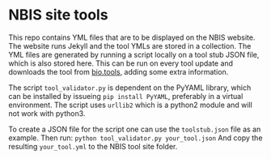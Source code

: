 # NBIS site tools

This repo contains YML files that are to be displayed on the NBIS website.
The website runs Jekyll and the tool YMLs are stored in a collection.
The YML files are generated by running a script locally on a tool stub
JSON file, which is also stored here. This can be run on every tool update
and downloads the tool from [bio.tools](http://bio.tools), adding some
extra information.

The script `tool_validator.py` is dependent on the PyYAML 
library, which can be installed by issueing `pip install PyYAML`, preferably
in a virtual environment. The script uses `urllib2` which is a python2 module
and will not work with python3.

To create a JSON file for the script one can use the `toolstub.json` file as
an example. Then run:
`python tool_validator.py your_tool.json`
And copy the resulting `your_tool.yml` to the NBIS tool site folder.
